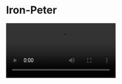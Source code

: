 # Iron-Peter

![alt text](https://github.com/petergeorge649/Iron-Peter/blob/main/COVID%20Visualization%20Tableau%201.mov)

